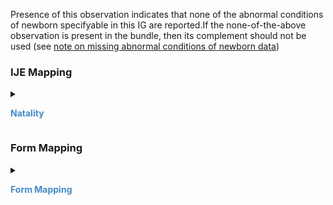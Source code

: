 Presence of this observation indicates that none of the abnormal conditions of newborn specifyable in this IG are reported.If the none-of-the-above observation is present in the bundle, then its complement should not be used (see <a href='usage.html#abnormal-conditions-of-newborn'>note on missing abnormal conditions of newborn data</a>)

### IJE Mapping

<style>
 .context-menu {cursor: context-menu; color: #438bca;}
 .context-menu:hover {opacity: 0.5;}
</style>
<details>

<summary>

<strong class='context-menu' > Natality </strong>

</summary>
<table class='grid'>
<thead>
  <tr>
    <th style='text-align: center'><strong>Use Case</strong></th>
    <th><strong>#</strong></th>
    <th><strong>Description</strong></th>
    <th><strong>IJE Name</strong></th>
    <th><strong>Field</strong></th>
    <th><strong>Type</strong></th>
    <th><strong>Value Set/Comments</strong></th>
  </tr>
</thead>
<tbody>
<tr>
  <td style='text-align: center'>Natality</td>
  <td>212</td>
  <td>Abnormal Conditions of the Newborn--Assisted Ventilation</td>
  <td>AVEN1</td>
  <td>-</td>
  <td>na</td>
  <td>See <a href='usage.html#abnormal-conditions-of-newborn'>note on missing abnormal conditions of newborn data</a></td>
</tr>
<tr>
  <td style='text-align: center'>Natality</td>
  <td>214</td>
  <td>Abnormal Conditions of the Newborn--Admission to NICU</td>
  <td>NICU</td>
  <td>-</td>
  <td>na</td>
  <td>See <a href='usage.html#abnormal-conditions-of-newborn'>note on missing abnormal conditions of newborn data</a></td>
</tr>
<tr>
  <td style='text-align: center'>Natality</td>
  <td>215</td>
  <td>Abnormal Conditions of the Newborn--Surfactant Replacement</td>
  <td>SURF</td>
  <td>-</td>
  <td>na</td>
  <td>See <a href='usage.html#abnormal-conditions-of-newborn'>note on missing abnormal conditions of newborn data</a></td>
</tr>
<tr>
  <td style='text-align: center'>Natality</td>
  <td>216</td>
  <td>Abnormal Conditions of the Newborn--Antibiotics</td>
  <td>ANTI</td>
  <td>-</td>
  <td>na</td>
  <td>See <a href='usage.html#abnormal-conditions-of-newborn'>note on missing abnormal conditions of newborn data</a></td>
</tr>
<tr>
  <td style='text-align: center'>Natality</td>
  <td>217</td>
  <td>Abnormal Conditions of the Newborn--Seizures</td>
  <td>SEIZ</td>
  <td>-</td>
  <td>na</td>
  <td>See <a href='usage.html#abnormal-conditions-of-newborn'>note on missing abnormal conditions of newborn data</a></td>
</tr>

</tbody>
</table>

</details>
<p></p>


### Form Mapping
<details>

<summary>

<strong class='context-menu' >Form Mapping</strong>

</summary>
<table class='grid'>
<thead>
  <tr>
    <th style='text-align: center'><strong>Item #</strong></th>
    <th><strong>Form Field</strong></th>
    <th><strong>FHIR Profile Field</strong></th>
    <th><strong>Reference</strong></th>
  </tr>
</thead>
<tbody>
<tr>
  <td style='text-align: center'>54.8</td>
  <td>Abnormal Conditions of the Newborn: None of the above</td>
  <td>-</td>
  <td><a href='https://www.cdc.gov/nchs/data/dvs/birth11-03final-ACC.pdf'> Certificate of Live Birth</a></td>
</tr>
<tr>
  <td style='text-align: center'>54.7</td>
  <td>Abnormal Conditions of the Newborn: None of the above</td>
  <td>-</td>
  <td><a href='https://www.cdc.gov/nchs/data/dvs/facility-worksheet-2016-508.pdf'> Facility Worksheet for the Live Birth Certificate</a></td>
</tr>
<tr>
  <td style='text-align: center'>36.7</td>
  <td>Abnormal Conditions of the Newborn: None of the above</td>
  <td>-</td>
  <td><a href='https://www.cdc.gov/nchs/data/dvs/multiple-births-worksheet-2016.pdf'> Attachment to the Facility Worksheet for the Live Birth Certificate for Multiple Births</a></td>
</tr>
</tbody>
</table>

</details>
<p></p>
